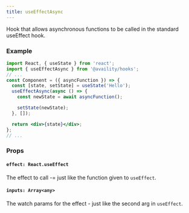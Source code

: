 ```yaml
---
title: useEffectAsync
---
```


Hook that allows asynchronous functions to be called in the standard useEffect hook.

### Example

```jsx
import React, { useState } from 'react';
import { useEffectAsync } from '@availity/hooks';
// ...
const Component = ({ asyncFunction }) => {
  const [state, setState] = useState('Hello');
  useEffectAsync(async () => {
    const newState = await asyncFunction();

    setState(newState);
  }, []);

  return <div>{state}</div>;
};
// ...
```

### Props

#### `effect: React.useEffect`

The effect to call -= just like the function given to `useEffect`.

#### `inputs: Array<any>`

The watch params for the effect - just like the second arg in `useEffect`.
